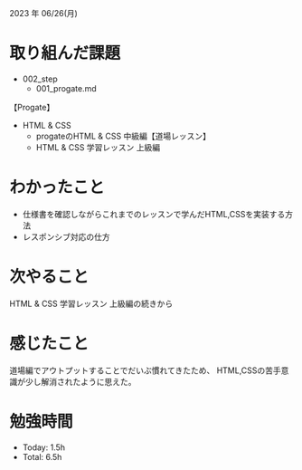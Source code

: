 2023 年 06/26(月)

# 取り組んだ課題
- 002_step
  - 001_progate.md

【Progate】
- HTML & CSS
     - progateのHTML & CSS 中級編【道場レッスン】
     - HTML & CSS 学習レッスン 上級編
# わかったこと
- 仕様書を確認しながらこれまでのレッスンで学んだHTML,CSSを実装する方法
- レスポンシブ対応の仕方
# 次やること
HTML & CSS 学習レッスン 上級編の続きから
# 感じたこと
道場編でアウトプットすることでだいぶ慣れてきたため、
HTML,CSSの苦手意識が少し解消されたように思えた。
# 勉強時間
- Today: 1.5h
- Total: 6.5h
